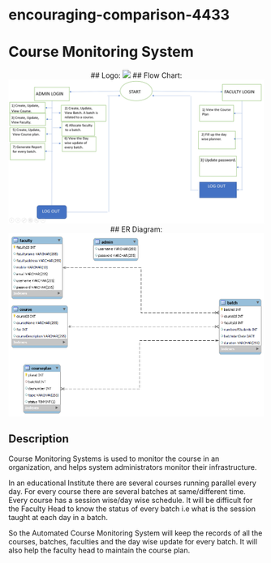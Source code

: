 # encouraging-comparison-4433

<h1>Course Monitoring System </h1>


<div align="center">
## Logo:
<img src="https://encrypted-tbn0.gstatic.com/images?q=tbn:ANd9GcS2wq9ZMl3MT8l2T1DuQJH_CuM0Y7Ef-0ezMcmXL62XZolgAWJxc3sNFFHm5nm5o96dP_g&usqp=CAU">
## Flow Chart:
<img src="https://github.com/PratyayChakraborty/encouraging-comparison-4433/blob/main/flow%20chart.png">
## ER Diagram:
<img src="https://github.com/PratyayChakraborty/encouraging-comparison-4433/blob/main/er%20diagram2.png">

</div>

<div>
<h2>Description</h2>
<p>Course Monitoring Systems is used to monitor the course in an organization, and helps system administrators monitor their infrastructure.

In an educational Institute there are several courses running parallel every day. For every course there are several batches at same/different time. Every course has a session wise/day wise schedule. It will be difficult for the Faculty Head to know the status of every batch i.e what is the session taught at each day in a batch.

So the Automated Course Monitoring System will keep the records of all the courses, batches, faculties and the day wise update for every batch. It will also help the faculty head to maintain the course plan.

</p>
</div>